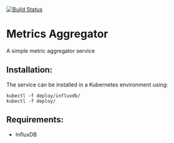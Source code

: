 [![Build Status](https://travis-ci.com/MQasimSarfraz/metrics-aggregator.svg?branch=master)](https://travis-ci.com/MQasimSarfraz/metrics-aggregator)
# Metrics Aggregator 
A simple metric aggregator service
## Installation:
The service can be installed in a Kubernetes environment using:
```
kubectl -f deploy/influxdb/
kubectl -f deploy/
```
## Requirements:

- InfluxDB
